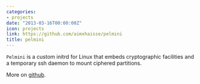 ```yaml
---
categories:
- projects
date: "2013-03-16T00:00:00Z"
icon: projects
link: https://github.com/aimxhaisse/pelmini
title: pelmini
---
```


`Pelmini` is a custom initrd for Linux that embeds cryptographic
facilities and a temporary ssh daemon to mount ciphered partitions.

More on [github](https://github.com/aimxhaisse/pelmini).
